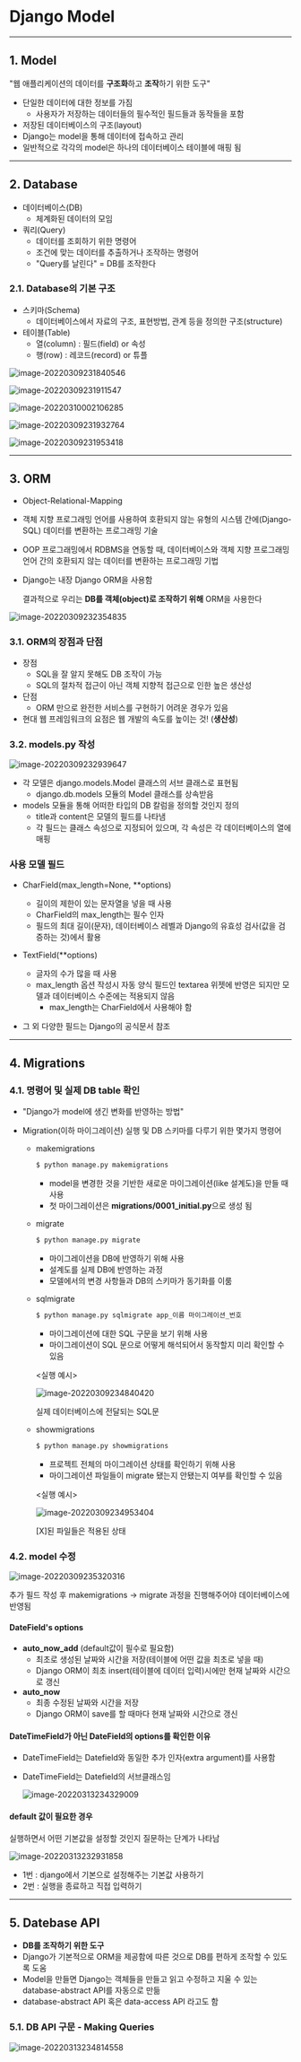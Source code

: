 # Django Model

---

## 1. Model

"웹 애플리케이션의 데이터를 **구조화**하고 **조작**하기 위한 도구"

* 단일한 데이터에 대한 정보를 가짐
  * 사용자가 저장하는 데이터들의 필수적인 필드들과 동작들을 포함
* 저장된 데이터베이스의 구조(layout)
* Django는 model을 통해 데이터에 접속하고 관리
* 일반적으로 각각의 model은 하나의 데이터베이스 테이블에 매핑 됨

---

## 2. Database

* 데이터베이스(DB)
  * 체계화된 데이터의 모임
* 쿼리(Query)
  * 데이터를 조회하기 위한 명령어
  * 조건에 맞는 데이터를 추출하거나 조작하는 명령어
  * "Query를 날린다" = DB를 조작한다

### 2.1. Database의 기본 구조

* 스키마(Schema)
  * 데이터베이스에서 자료의 구조, 표현방법, 관계 등을 정의한 구조(structure)
* 테이블(Table)
  * 열(column) : 필드(field) or 속성
  * 행(row) : 레코드(record) or 튜플

![image-20220309231840546](Django2(Model).assets/image-20220309231840546-16468391627251.png)

![image-20220309231911547](Django2(Model).assets/image-20220309231911547-16468392009182.png)

![image-20220310002106285](Django2(Model).assets/image-20220310002106285.png)

![image-20220309231932764](Django2(Model).assets/image-20220309231932764-16468392059693.png)

![image-20220309231953418](Django2(Model).assets/image-20220309231953418-16468392210244.png)

---

## 3. ORM

* Object-Relational-Mapping

* 객체 지향 프로그래밍 언어를 사용하여 호환되지 않는 유형의 시스템 간에(Django-SQL) 데이터를 변환하는 프로그래밍 기술

* OOP 프로그래밍에서 RDBMS을 연동할 때, 데이터베이스와 객체 지향 프로그래밍 언어 간의 호환되지 않는 데이터를 변환하는 프로그래밍 기법

* Django는 내장 Django ORM을 사용함

  결과적으로 우리는 **DB를 객체(object)로 조작하기 위해** ORM을 사용한다

![image-20220309232354835](Django2(Model).assets/image-20220309232354835-16468392820175.png)

### 3.1. ORM의 장점과 단점

* 장점
  * SQL을 잘 알지 못해도 DB 조작이 가능
  * SQL의 절차적 접근이 아닌 객체 지향적 접근으로 인한 높은 생산성
* 단점
  * ORM 만으로 완전한 서비스를 구현하기 어려운 경우가 있음
* 현대 웹 프레임워크의 요점은 웹 개발의 속도를 높이는 것! (**생산성**)

### 3.2. models.py 작성

![image-20220309232939647](Django2(Model).assets/image-20220309232939647-16468393139306.png)

* 각 모델은 django.models.Model 클래스의 서브 클래스로 표현됨
  * django.db.models 모듈의 Model 클래스를 상속받음
* models 모듈을 통해 어떠한 타입의 DB 칼럼을 정의할 것인지 정의
  * title과 content은 모델의 필드를 나타냄
  * 각 필드는 클래스 속성으로 지정되어 있으며, 각 속성은 각 데이터베이스의 열에 매핑

### 사용 모델 필드

* CharField(max_length=None, **options)
  * 길이의 제한이 있는 문자열을 넣을 때 사용
  * CharField의 max_length는 필수 인자
  * 필드의 최대 길이(문자), 데이터베이스 레벨과 Django의 유효성 검사(값을 검증하는 것)에서 활용
* TextField(**options)
  * 글자의 수가 많을 때 사용
  * max_length 옵션 작성시 자동 양식 필드인 textarea 위젯에 반영은 되지만 모델과 데이터베이스 수준에는 적용되지 않음
    * max_length는 CharField에서 사용해야 함

* 그 외 다양한 필드는 Django의 공식문서 참조

---

## 4. Migrations

### 4.1. 명령어 및 실제 DB table 확인

* "Django가 model에 생긴 변화를 반영하는 방법"

* Migration(이하 마이그레이션) 실행 및 DB 스키마를 다루기 위한 몇가지 명령어

  * makemigrations

    ```bash
    $ python manage.py makemigrations
    ```

    * model을 변경한 것을 기반한 새로운 마이그레이션(like 설계도)을 만들 때 사용
    * 첫 마이그레이션은 **migrations/0001_initial.py**으로 생성 됨

  * migrate

    ```bash
    $ python manage.py migrate
    ```

    * 마이그레이션을 DB에 반영하기 위해 사용
    * 설계도를 실제 DB에 반영하는 과정
    * 모델에서의 변경 사항들과 DB의 스키마가 동기화를 이룸

  * sqlmigrate

    ```bash
    $ python manage.py sqlmigrate app_이름 마이그레이션_번호
    ```

    * 마이그레이션에 대한 SQL 구문을 보기 위해 사용
    * 마이그레이션이 SQL 문으로 어떻게 해석되어서 동작할지 미리 확인할 수 있음

    <실행 예시>

    ![image-20220309234840420](Django2(Model).assets/image-20220309234840420-16468393210477.png)

    실제 데이터베이스에 전달되는 SQL문

  * showmigrations

    ```bash
    $ python manage.py showmigrations
    ```

    * 프로젝트 전체의 마이그레이션 상태를 확인하기 위해 사용
    * 마이그레이션 파일들이 migrate 됐는지 안됐는지 여부를 확인할 수 있음

    <실행 예시>

    ![image-20220309234953404](Django2(Model).assets/image-20220309234953404-16468393246458.png)

    [X]된 파일들은 적용된 상태

### 4.2. model 수정

![image-20220309235320316](Django2(Model).assets/image-20220309235320316-16468393277519.png)

추가 필드 작성 후 makemigrations -> migrate 과정을 진행해주어야 데이터베이스에 반영됨

#### DateField's options

* **auto_now_add** (default값이 필수로 필요함)
  * 최초로 생성된 날짜와 시간을 저장(테이블에 어떤 값을 최초로 넣을 때)
  * Django ORM이 최초 insert(테이블에 데이터 입력)시에만 현재 날짜와 시간으로 갱신
* **auto_now**
  * 최종 수정된 날짜와 시간을 저장
  * Django ORM이 save를 할 때마다 현재 날짜와 시간으로 갱신

#### DateTimeField가 아닌 DateField의 options를 확인한 이유

* DateTimeField는 Datefield와 동일한 추가 인자(extra argument)를 사용함

* DateTimeField는 Datefield의 서브클래스임

  ![image-20220313234329009](Django2(Model).assets/image-20220313234329009.png)

#### default 값이 필요한 경우

실행하면서 어떤 기본값을 설정할 것인지 질문하는 단계가 나타남

![image-20220313232931858](Django2(Model).assets/image-20220313232931858.png)

* 1번 : django에서 기본으로 설정해주는 기본값 사용하기
* 2번 : 실행을 종료하고 직접 입력하기

---

## 5. Datebase API

* **DB를 조작하기 위한 도구**
* Django가 기본적으로 ORM을 제공함에 따른 것으로 DB를 편하게 조작할 수 있도록 도움
* Model을 만들면 Django는 객체들을 만들고 읽고 수정하고 지울 수 있는 database-abstract API를 자동으로 만듦
* database-abstract API 혹은 data-access API 라고도 함

### 5.1. DB API 구문 - Making Queries

![image-20220313234814558](Django2(Model).assets/image-20220313234814558.png)